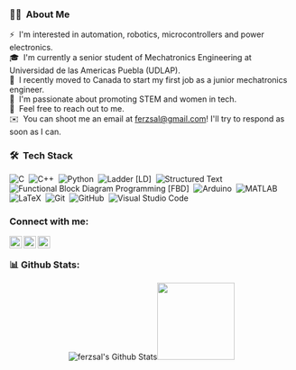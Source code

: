 <!-- ## 👋 &nbsp;Hey there! I'm Fernanda -->

### 👩‍🚀 &nbsp;About Me 

⚡ &nbsp;I'm interested in automation, robotics, microcontrollers and power electronics.\
🎓 &nbsp;I'm currently a senior student of Mechatronics Engineering at Universidad de las Americas Puebla (UDLAP).\
🍁  &nbsp;I recently moved to Canada to start my first job as a junior mechatronics engineer.\
🤖 &nbsp;I'm passionate about promoting STEM and women in tech.\
💬 &nbsp;Feel free to reach out to me.\
✉️ &nbsp;You can shoot me an email at ferzsal@gmail.com! I'll try to respond as soon as I can.

### 🛠 &nbsp;Tech Stack


![C](https://img.shields.io/badge/-C-05122A?style=flat&logo=C&logoColor=A8B9CC)&nbsp;
![C++](https://img.shields.io/badge/-C++-05122A?style=flat&logo=C%2B%2B&logoColor=00599C)&nbsp;
![Python](https://img.shields.io/badge/-Python-000?&logo=Python)&nbsp;
![Ladder [LD]](https://img.shields.io/badge/-Ladder_Programming_[LD]-green?style=flat)&nbsp;
![Structured Text](https://img.shields.io/badge/-Structured_Text_Programming_[ST]-D0F2F2?style=flat)&nbsp;
![Functional Block Diagram Programming [FBD]](https://img.shields.io/badge/-FBD_Programming-e87de3?style=flat)&nbsp;
![Arduino](https://img.shields.io/badge/-Arduino-038C8C?logo=arduino)&nbsp;
![MATLAB](https://img.shields.io/badge/-MATLAB-orange)&nbsp;
![LaTeX](https://img.shields.io/badge/-LaTeX-008080?logo=latex)&nbsp;
![Git](https://img.shields.io/badge/-Git-05122A?style=flat&logo=git)&nbsp;
![GitHub](https://img.shields.io/badge/-GitHub-05122A?style=flat&logo=github)&nbsp;
![Visual Studio Code](https://img.shields.io/badge/-Visual%20Studio%20Code-05122A?style=flat&logo=visual-studio-code&logoColor=007ACC)&nbsp;





### Connect with me: 
<p align="center">

[<img align="left" alt="ferzsal | LinkedIn" width="22px" src="https://cdn.jsdelivr.net/npm/simple-icons@v3/icons/linkedin.svg" />][linkedin]
[<img align="left" alt="ferzsal | Instagram" width="22px" src="https://cdn.jsdelivr.net/npm/simple-icons@v3/icons/instagram.svg" />][instagram]
[<img align="left" alt="ferzsal | Spotify" width= "22 px" src= "https://cdn.jsdelivr.net/npm/simple-icons@3.13.0/icons/spotify.svg" />][spotify]

</p>

<br />

### 📊 Github Stats:

<p align="center">
<img align= "" alt= "ferzsal's Github Stats" src ="https://github-readme-stats.vercel.app/api?username=ferzsal&hide_title=true&hide_border=true&show_icons=true&include_all_commits=true&count_private=true&line_height=21&text_color=000&icon_color=000&bg_color=0,ea6161,ffc64d,fffc4d,52fa5a&theme=graywhite" /><!-- wi*quL3fcV --><img height="137px" src="https://github-readme-stats.vercel.app/api/top-langs/?username=ferzsal&hide=html&hide_title=true&hide_border=true&layout=compact&langs_count=6&exclude_repo=comp426,Redventures-Movie-Quotes&text_color=000&icon_color=fff&bg_color=0,52fa5a,4dfcff,c64dff&theme=graywhite" /></a>
</p>

</details>

[instagram]: https://instagram.com/ferzsal
[linkedin]: https://www.linkedin.com/in/mafernandalosa/
[spotify]: https://open.spotify.com/user/ferzsal?si=88b1b58f50f2412b
